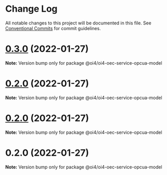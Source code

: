 # Change Log

All notable changes to this project will be documented in this file.
See [Conventional Commits](https://conventionalcommits.org) for commit guidelines.

# [0.3.0](https://github.com/OI4/oi4-service/compare/@oi4/oi4-oec-service-opcua-model@0.2.0...@oi4/oi4-oec-service-opcua-model@0.3.0) (2022-01-27)

**Note:** Version bump only for package @oi4/oi4-oec-service-opcua-model





# [0.2.0](https://github.com/OI4/oi4-service/compare/@oi4/oi4-oec-service-opcua-model@0.2.0...@oi4/oi4-oec-service-opcua-model@0.2.0) (2022-01-27)

**Note:** Version bump only for package @oi4/oi4-oec-service-opcua-model





# [0.2.0](https://github.com/OI4/oi4-service/compare/@oi4/oi4-oec-service-opcua-model@0.2.0...@oi4/oi4-oec-service-opcua-model@0.2.0) (2022-01-27)

**Note:** Version bump only for package @oi4/oi4-oec-service-opcua-model





# 0.2.0 (2022-01-27)

**Note:** Version bump only for package @oi4/oi4-oec-service-opcua-model
